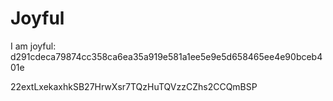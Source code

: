 # Joyful

I am joyful: d291cdeca79874cc358ca6ea35a919e581a1ee5e9e5d658465ee4e90bceb401e


22extLxekaxhkSB27HrwXsr7TQzHuTQVzzCZhs2CCQmBSP